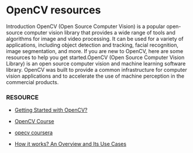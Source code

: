 # OpenCV resources

   Introduction
        OpenCV (Open Source Computer Vision) is a popular open-source computer vision library that provides a wide range of tools and algorithms for image and video processing. It can be used for a variety of applications, including object detection and tracking, facial recognition, image segmentation, and more. If you are new to OpenCV, here are some resources to help you get started.OpenCV (Open Source Computer Vision Library) is an open source computer vision and machine learning software library. OpenCV was built to provide a common infrastructure for computer vision applications and to accelerate the use of machine perception in the commercial products.

### RESOURCE

- [Getting Started with OpenCV?](https://learnopencv.com/getting-started-with-opencv/)

- [OpenCV Course](https://youtu.be/oXlwWbU8l2o)
- [opecv coursera](https://in.coursera.org/projects/computer-vision-opencv-for-images)

- [How it works? An Overview and Its Use Cases](https://www.devopsschool.com/blog/what-is-opennn-and-how-it-works-an-overview-and-its-use-cases/)
